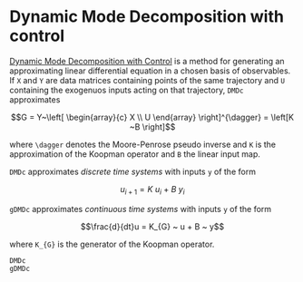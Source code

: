 # Dynamic Mode Decomposition with control

[Dynamic Mode Decomposition with Control](https://epubs.siam.org/doi/abs/10.1137/15M1013857) is a method for
generating an approximating linear differential equation in a chosen basis of observables.
If `X` and `Y` are data matrices containing points of the same trajectory and `U` containing the exogenuos inputs
acting on that trajectory, `DMDc` approximates

```math
G = Y~\left[ \begin{array}{c} X \\ U \end{array} \right]^{\dagger} = \left[K ~B \right]
```

where ``\dagger`` denotes the Moore-Penrose pseudo inverse and `K` is the approximation of the Koopman operator and `B` the linear input map.

`DMDc` approximates *discrete time systems* with inputs ``y`` of the form

```math
u_{i+1} = K ~ u_{i} ~+ ~B ~ y_{i}
```

`gDMDc` approximates *continuous time systems* with inputs ``y`` of the form

```math
\frac{d}{dt}u =  K_{G} ~ u + B ~ y
```

where ``K_{G}`` is the generator of the Koopman operator.

```@docs
DMDc
gDMDc
```
